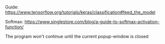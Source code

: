 Guide:
https://www.tensorflow.org/tutorials/keras/classification#feed_the_model

Softmax:
https://www.singlestore.com/blog/a-guide-to-softmax-activation-function/

The program won't continue until the current popup-window is closed